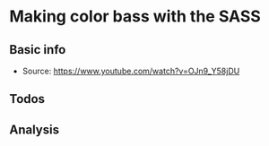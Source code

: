 # Making color bass with the SASS
## Basic info
- Source: https://www.youtube.com/watch?v=OJn9_Y58jDU

## Todos
## Analysis

